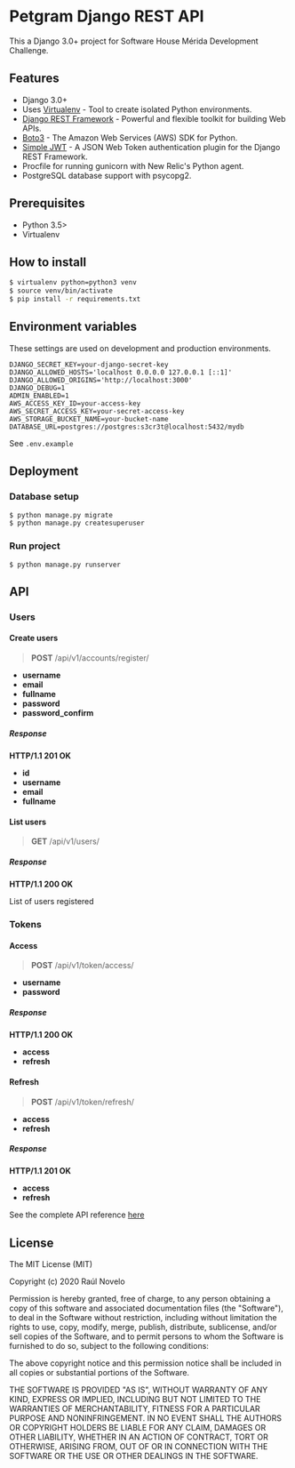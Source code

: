 # Petgram Django REST API

This a Django 3.0+ project for Software House Mérida Development Challenge.

## Features

- Django 3.0+
- Uses [Virtualenv](https://virtualenv.pypa.io/en/latest/installation.html) - Tool to create isolated Python environments.
- [Django REST Framework](https://www.django-rest-framework.org/) - Powerful and flexible toolkit for building Web APIs.
- [Boto3](https://boto3.amazonaws.com/v1/documentation/api/latest/index.html) - The Amazon Web Services (AWS) SDK for Python.
- [Simple JWT](https://django-rest-framework-simplejwt.readthedocs.io/en/latest/) - A JSON Web Token authentication plugin for the Django REST Framework.
- Procfile for running gunicorn with New Relic's Python agent.
- PostgreSQL database support with psycopg2.

## Prerequisites

- Python 3.5>
- Virtualenv

## How to install

```bash
$ virtualenv python=python3 venv
$ source venv/bin/activate
$ pip install -r requirements.txt
```

## Environment variables

These settings are used on development and production environments.

```
DJANGO_SECRET_KEY=your-django-secret-key
DJANGO_ALLOWED_HOSTS='localhost 0.0.0.0 127.0.0.1 [::1]'
DJANGO_ALLOWED_ORIGINS='http://localhost:3000'
DJANGO_DEBUG=1
ADMIN_ENABLED=1
AWS_ACCESS_KEY_ID=your-access-key
AWS_SECRET_ACCESS_KEY=your-secret-access-key
AWS_STORAGE_BUCKET_NAME=your-bucket-name
DATABASE_URL=postgres://postgres:s3cr3t@localhost:5432/mydb
```

See `.env.example`

## Deployment

### Database setup

```bash
$ python manage.py migrate
$ python manage.py createsuperuser
```

### Run project

    $ python manage.py runserver

## API

### Users

#### Create users

> **POST** /api/v1/accounts/register/

- **username**
- **email**
- **fullname**
- **password**
- **password_confirm**

##### Response

**HTTP/1.1 201 OK**

- **id**
- **username**
- **email**
- **fullname**

#### List users

> **GET** /api/v1/users/

##### Response

**HTTP/1.1 200 OK**

List of users registered

### Tokens

#### Access

> **POST** /api/v1/token/access/

- **username**
- **password**

##### Response

**HTTP/1.1 200 OK**

- **access**
- **refresh**

#### Refresh

> **POST** /api/v1/token/refresh/

- **access**
- **refresh**

##### Response

**HTTP/1.1 201 OK**

- **access**
- **refresh**

See the complete API reference [here](https://documenter.getpostman.com/view/4606205/TVeqc6kn)

## License

The MIT License (MIT)

Copyright (c) 2020 Raúl Novelo

Permission is hereby granted, free of charge, to any person obtaining a copy of
this software and associated documentation files (the "Software"), to deal in
the Software without restriction, including without limitation the rights to
use, copy, modify, merge, publish, distribute, sublicense, and/or sell copies
of the Software, and to permit persons to whom the Software is furnished to do
so, subject to the following conditions:

The above copyright notice and this permission notice shall be included in all
copies or substantial portions of the Software.

THE SOFTWARE IS PROVIDED "AS IS", WITHOUT WARRANTY OF ANY KIND, EXPRESS OR
IMPLIED, INCLUDING BUT NOT LIMITED TO THE WARRANTIES OF MERCHANTABILITY,
FITNESS FOR A PARTICULAR PURPOSE AND NONINFRINGEMENT. IN NO EVENT SHALL THE
AUTHORS OR COPYRIGHT HOLDERS BE LIABLE FOR ANY CLAIM, DAMAGES OR OTHER
LIABILITY, WHETHER IN AN ACTION OF CONTRACT, TORT OR OTHERWISE, ARISING FROM,
OUT OF OR IN CONNECTION WITH THE SOFTWARE OR THE USE OR OTHER DEALINGS IN THE
SOFTWARE.
